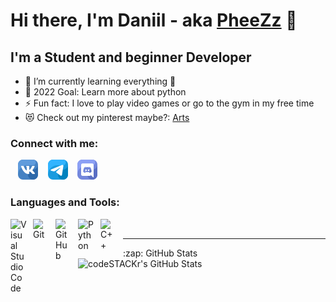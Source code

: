 # Hi there, I'm Daniil - aka [PheeZz][vk] 👋

## I'm a Student and beginner Developer

- 👾 I’m currently learning everything 🤣
- 🥅 2022 Goal: Learn more about python
- ⚡ Fun fact: I love to play video games or go to the gym in my free time
- 😻 Check out my pinterest maybe?: [Arts](https://pin.it/3ohymp9)

### Connect with me:

&nbsp;&nbsp;
[![website](./img/vk.png)][vk]
&nbsp;&nbsp;
[![website](./img/telegram.png)](https://t.me/pheezz)
&nbsp;&nbsp;
[![website](./img/discord.png)](https://discord.gg/qgzS3SUvWH)

### Languages and Tools:

<img align="left" alt="Visual Studio Code" width="26px" src="https://cdn.jsdelivr.net/gh/devicons/devicon/icons/vscode/vscode-original.svg" style="padding-right:10px;"/>
<img align="left" alt="Git" width="26px" src="https://cdn.jsdelivr.net/gh/devicons/devicon/icons/git/git-original.svg" style="padding-right:10px;"/>
<img align="left" alt="GitHub" width="26px" src="https://user-images.githubusercontent.com/3369400/139447912-e0f43f33-6d9f-45f8-be46-2df5bbc91289.png" style="padding-right:10px;"/>
<img align="left" alt="Python" width="26px" src="https://camo.githubusercontent.com/aa96ee3a3352c9c3c2161d3e95698d0885a277ab85d617fe77912627d37a3959/68747470733a2f2f6564656e742e6769746875622e696f2f537570657254696e7949636f6e732f696d616765732f7376672f707974686f6e2e737667.png" style="padding-right:10px;"/>
<img align="left" alt="C++" width="26px" src="https://camo.githubusercontent.com/1141fa873ae7371cd6b723fef0cd57ca14923123983844571416854b7f5e8fb6/68747470733a2f2f6564656e742e6769746875622e696f2f537570657254696e7949636f6e732f696d616765732f7376672f63706c7573706c75732e737667.png" style="padding-right:10px;"/>

</br>

---
   <summary>:zap: GitHub Stats</summary>

  <img align="left" alt="codeSTACKr's GitHub Stats" src="https://github-readme-stats.vercel.app/api?username=PheeZz&show_icons=true&hide_border=false&title_color=ff652f&icon_color=FFE400&bg_color=09131B&text_color=ffffff&border_color=0c1a25" />

[vk]: https://vk.com/here_to_die
